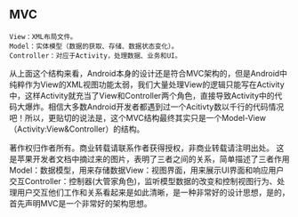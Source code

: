 
## MVC
```
View：XML布局文件。
Model：实体模型（数据的获取、存储、数据状态变化）。
Controller：对应于Activity，处理数据、业务和UI。
```

从上面这个结构来看，Android本身的设计还是符合MVC架构的，但是Android中纯粹作为View的XML视图功能太弱，我们大量处理View的逻辑只能写在Activity中，这样Activity就充当了View和Controller两个角色，直接导致Activity中的代码大爆炸。相信大多数Android开发者都遇到过一个Acitivty数以千行的代码情况吧！所以，更贴切的说法是，这个MVC结构最终其实只是一个Model-View（Activity:View&Controller）的结构。





著作权归作者所有。商业转载请联系作者获得授权，非商业转载请注明出处。
这是苹果开发者文档中摘过来的图片，表明了三者之间的关系，简单描述了三者作用Model：数据模型，用来存储数据View：视图界面，用来展示UI界面和响应用户交互Controller：控制器(大管家角色)，监听模型数据的改变和控制视图行为、处理用户交互他们工作和关系看起来是如此清晰，是一种非常好的设计思想，是的，首先声明MVC是一个非常好的架构思想。


